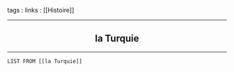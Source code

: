 tags : 
links : [[Histoire]]

****

<h2 style="text-align: center;"> la Turquie </h2>

****


```dataview
LIST FROM [[la Turquie]]
```
